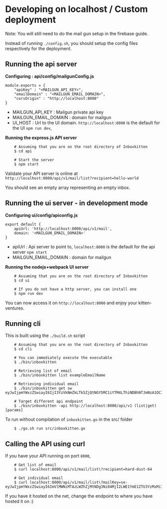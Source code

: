# Developing on localhost / Custom deployment

Note: You will still need to do the mail gun setup in the firebase guide.

Instead of running `./config.sh`, you should setup the config files respectively for the deployment.

## Running the api server

**Configuring : api/config/mailgunConfig.js**

```
module.exports = {
	"apiKey" : "<MAILGUN_API_KEY>",
	"emailDomain" : "<MAILGUN_EMAIL_DOMAIN>",
	"corsOrigin" : "http://localhost:8000"
}
```

+ MAILGUN_API_KEY : Mailgun private api key
+ MAILGUN_EMAIL_DOMAIN : domain for mailgun 
+ UI_HOST : Url to the UI domain. `http://localhost:8000` is the default for the UI `npm run dev`, 

**Running the express.js API server**

```
	# Assuming that you are on the root directory of Inboxkitten
	$ cd api
	
	# Start the server
	$ npm start
```

Validate your API server is online at `http://localhost:8000/api/v1/mail/list?recipient=hello-world`

You should see an empty array representing an empty inbox.

## Running the ui server - in development mode

**Configuring ui/config/apiconfig.js**
```
export default {
	apiUrl: 'http://localhost:8000/api/v1/mail',
	domain: '<MAILGUN_EMAIL_DOMAIN>'
}
```

+ apiUrl : Api server to point to, `localhost:8000` is the default for the api server `npm start`
+ MAILGUN_EMAIL_DOMAIN : domain for mailgun 

**Running the nodejs+webpack UI server**

```
	# Assuming that you are on the root directory of Inboxkitten
	$ cd ui
	
	# If you do not have a http server, you can install one
	$ npm run dev
```

You can now access it on `http://localhost:8000` and enjoy your kitten-ventures.

## Running cli

This is built using the `./build.sh` script

```
	# Assuming that you are on the root directory of Inboxkitten
	$ cd cli
	
	# You can immediately execute the executable
	$ ./bin/inboxkitten
	
	# Retrieving list of email
	$ ./bin/inboxkitten list exampleEmailName
	
	# Retrieving individual email
	$ ./bin/inboxkitten get sw eyJwIjpmYWxzZSwiayI6IjI3YzVkNmZkLTk5ZjQtNGY5MC1iYTM4LThiNDBhNTJmNzA1OCIsInMiOiI0NzFhZjYxYjA4IiwiYyI6InRhbmtiIn0=
	
	# Target different api endpoint
	$ ./bin/inboxkitten -api http://localhost:8000/api/v1 (list|get) [params]             
```
To run without compilation of `inboxkitten.go` in the src/ folder
```
	$ ./go.sh run src/inboxkitten.go
```

## Calling the API using curl
If you have your API running on port `8000`,
```
	# Get list of email
	$ curl localhost:8000/api/v1/mail/list\?recipient=hard-dust-64

	# Get individual email
	$ curl localhost:8000/api/v1/mail/list\?mailKey=se-eyJwIjpmYWxzZSwiayI6ImVlMWNiMTAzLWZhZjMtNDg3Ni04MjI2LWE1YmE1ZTU3YzMxMiIsInMiOiI3NTdhNTY5ZGFkIiwiYyI6InRhbmtiIn0=
```

If you have it hosted on the net, change the endpoint to where you have hosted it on :)